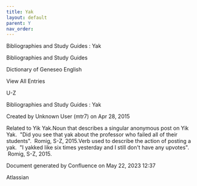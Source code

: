 ```yaml
---
title: Yak
layout: default
parent: Y
nav_order:
---
```


Bibliographies and Study Guides : Yak

Bibliographies and Study Guides

Dictionary of Geneseo English

View All Entries

U-Z

Bibliographies and Study Guides : Yak

Created by  Unknown User (mtr7) on Apr 28, 2015

Related to Yik Yak.Noun that describes a singular anonymous post on Yik Yak.  &quot;Did you see that yak about the professor who failed all of their students&quot;.  Romig, S-Z, 2015.Verb used to describe the action of posting a yak.  &quot;I yakked like six times yesterday and I still don't have any upvotes&quot;.  Romig, S-Z, 2015. 

Document generated by Confluence on May 22, 2023 12:37

Atlassian
